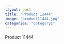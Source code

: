 ```yaml
---
layout: post
title: "Product 11444"
image: "product11444.jpg"
categories: "category1"
---
```

Product 11444
